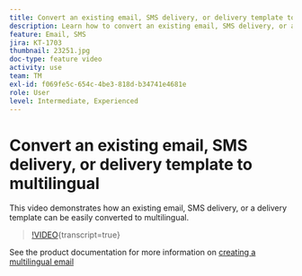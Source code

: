 ```yaml
---
title: Convert an existing email, SMS delivery, or delivery template to multilingual
description: Learn how to convert an existing email, SMS delivery, or a delivery template to multilingual.
feature: Email, SMS
jira: KT-1703
thumbnail: 23251.jpg
doc-type: feature video
activity: use
team: TM
exl-id: f069fe5c-654c-4be3-818d-b34741e4681e
role: User
level: Intermediate, Experienced
---
```

# Convert an existing email, SMS delivery, or delivery template to multilingual 

This video demonstrates how an existing email, SMS delivery, or a delivery template can be easily converted to multilingual.

>[!VIDEO](https://video.tv.adobe.com/v/23251?learn=on){transcript=true}

See the product documentation for more information on [creating a multilingual email](https://experienceleague.adobe.com/docs/campaign-standard/using/communication-channels/email-messages/creating-a-multilingual-email.html?lang=en)
